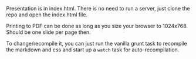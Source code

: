 Presentation is in index.html.  There is no need to run a server, just clone the repo and open the index.html file.

Printing to PDF can be done as long as you size your browser to 1024x768.  Should be one slide per page then.

To change/recompile it, you can just run the vanilla grunt task to recompile the markdown and css and start up a `watch` task for auto-recompilation.